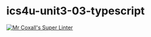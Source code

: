 # ics4u-unit3-03-typescript

[![Mr Coxall's Super Linter](https://github.com/noah-mccaskill/ics4u-unit3-03-typescript/workflows/Mr%20Coxall's%20Super%20Linter/badge.svg)](https://github.com/noah-mccaskill/ics4u-unit3-03-typescript/actions/)
